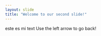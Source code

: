 ```yaml
---
layout: slide
title: "Welcome to our second slide!"
---
```

este es mi text
Use the left arrow to go back!
